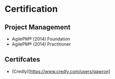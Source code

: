 # Certification

## Project Management
- AgilePM® (2014) Foundation 
- AgilePM® (2014) Practitioner

## Certifcates 
- (Credly)[https://www.credly.com/users/gawron]